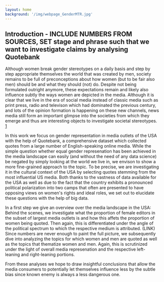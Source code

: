 ```yaml
---
layout: home
background: '/img/webpage_GenderMTR.jpg'
---
```


## Introduction - INCLUDE NUMBERS FROM SOURCES, SET stage and phrase such that we want to investigate claims by analysing Quotebank
Although women break gender stereotypes on a daily basis and step by step appropriate themselves the world that was created by men, society remains to be full of preconceptions about how women (but to be fair also men) should be and what they should (not) do. Despite not being formulated outright anymore, these expectations remain and likely also influence subtly the ways women are depicted in the media. Although it is clear that we live in the era of social media instead of classic media such as print press, radio and televison which had dominated the previous century, and lots of the opinion formation is happening on these new channels, news media still form an important glimpse into the societies from which they emerge and thus are interesting objects to investigate societal stereotypes. [1](https://www1.udel.edu/comm245/readings/GenderedMedia.pdf)

In this work we focus on gender representation in media outlets of the USA with the help of Quotebank, a comprehensive dataset which collected quotes from a large number of English-speaking online media. 
While the simple question whether equal gender represenation has been achieved in the media landscape can easily (and without the need of any data science) be negated by simply looking at the world we live in, we envison to show a more fine-grained approach to the topic.
To be precise, we are investigating it in the cultural context of the USA by selecting quotes stemming from the most influential US media. Both thanks to the vastness of data available for the USA as well as due to the fact that the country exhibits a pronounced political polarization into two camps that often are presented to have opposing views on women's rights and ideal roles, we set out to elucidate these questions with the help of big data. 

In a first step we give an overview over the media landscape in the USA: Behind the scenes, we investigate what the proportion of female editors in the subset of largest media outlets is and how this affets the proportion of women being quoted. Then again, this is differentiated under the angle of the political spectrum to which the respective medium is attributed. (LINK)
Since numbers are never enough to paint the full picture, we subsequently dive into analyzing the topics for which women and men are quoted as well as the topics that thematize women and men. Again, this is scrutinized under the light of overall media represenation and the respective left-leaning and right-leaning portions.

From these analyses we hope to draw insightful conclusions that allow the media consumers to potentially let themselves influence less by the subtle bias since known enemy is always a less dangerous one. 



